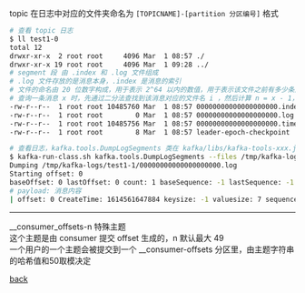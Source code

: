 topic 在日志中对应的文件夹命名为 `[TOPICNAME]-[partition 分区编号]` 格式  

```sh
# 查看 topic 日志
$ ll test1-0
total 12
drwxr-xr-x  2 root root     4096 Mar  1 08:57 ./
drwxr-xr-x 19 root root     4096 Mar  1 09:28 ../
# segment 段 由 .index 和 .log 文件组成
# .log 文件存放的是消息本身，.index 是消息的索引
# 文件的命名由 20 位数字构成，用于表示 2^64 以内的数值，用于表示该文件之前有多少条消息  
# 查询一条消息 x 时，先通过二分法查找到该消息对应的文件名 i ，然后计算 n = x - 1，在 .index 文件中找到第 n 条记录，对应的值即这条消息在 .log 文件的偏移量    
-rw-r--r--  1 root root 10485760 Mar  1 08:57 00000000000000000000.index
-rw-r--r--  1 root root        0 Mar  1 08:57 00000000000000000000.log
-rw-r--r--  1 root root 10485756 Mar  1 08:57 00000000000000000000.timeindex
-rw-r--r--  1 root root        8 Mar  1 08:57 leader-epoch-checkpoint
```

```sh
# 查看日志，kafka.tools.DumpLogSegments 类在 kafka/libs/kafka-tools-xxx.jar 里  
$ kafka-run-class.sh kafka.tools.DumpLogSegments --files /tmp/kafka-logs/test1-0/00000000000000000000.log --print-data-log
Dumping /tmp/kafka-logs/test1-1/00000000000000000000.log
Starting offset: 0
baseOffset: 0 lastOffset: 0 count: 1 baseSequence: -1 lastSequence: -1 producerId: -1 producerEpoch: -1 partitionLeaderEpoch: 0 isTransactional: false isControl: false position: 0 CreateTime: 1614561647884 size: 75 magic: 2 compresscodec: NONE crc: 2869417260 isvalid: true
# payload: 消息内容  
| offset: 0 CreateTime: 1614561647884 keysize: -1 valuesize: 7 sequence: -1 headerKeys: [] payload: test111
```

---

__consumer_offsets-n 特殊主题  
这个主题是由 consumer 提交 offset 生成的，n 默认最大 49  
一个用户的一个主题会被提交到一个 __consumer-offsets 分区里，由主题字符串的哈希值和50取模决定  

[back](../18.md)  